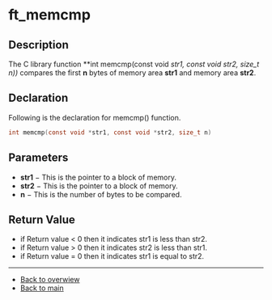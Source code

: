 # ft_memcmp

## Description
The C library function **int memcmp(const void *str1, const void *str2, size_t n))** compares the first **n** bytes of memory area **str1** and memory area **str2**.

## Declaration

Following is the declaration for memcmp() function.
```c
int memcmp(const void *str1, const void *str2, size_t n)
```
## Parameters

-   **str1** − This is the pointer to a block of memory.
-   **str2** − This is the pointer to a block of memory.
-   **n** − This is the number of bytes to be compared.

## Return Value
-   if Return value < 0 then it indicates str1 is less than str2.
-   if Return value > 0 then it indicates str2 is less than str1.
-   if Return value = 0 then it indicates str1 is equal to str2.

---
- [Back to overwiew](Overview_about_function.md)
- [Back to main](/)
